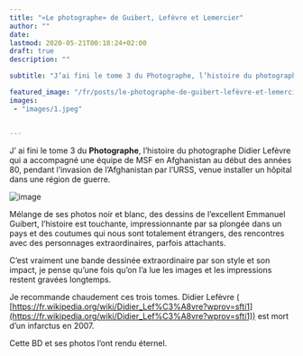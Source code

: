 ```yaml
---
title: "«Le photographe» de Guibert, Lefèvre et Lemercier"
author: ""
date: 
lastmod: 2020-05-21T00:18:24+02:00
draft: true
description: ""

subtitle: "J’ai fini le tome 3 du Photographe, l’histoire du photographe Didier Lefèvre qui a accompagné une équipe de MSF en Afghanistan au début des…"

featured_image: "/fr/posts/le-photographe-de-guibert-lefèvre-et-lemercier/images/1.jpeg" 
images:
 - "images/1.jpeg"


---
```


J’
ai fini le tome 3 du **Photographe**, l’histoire du photographe Didier Lefèvre qui a accompagné une équipe de MSF en Afghanistan au début des années 80, pendant l’invasion de l’Afghanistan par l’URSS, venue installer un hôpital dans une région de guerre.




![image](images/1.jpeg#layoutTextWidth)



Mélange de ses photos noir et blanc, des dessins de l’excellent Emmanuel Guibert, l’histoire est touchante, impressionnante par sa plongée dans un pays et des coutumes qui nous sont totalement étrangers, des rencontres avec des personnages extraordinaires, parfois attachants.

C’est vraiment une bande dessinée extraordinaire par son style et son impact, je pense qu’une fois qu’on l’a lue les images et les impressions restent gravées longtemps. 

Je recommande chaudement ces trois tomes. Didier Lefèvre (  
[https://fr.wikipedia.org/wiki/Didier_Lef%C3%A8vre?wprov=sfti1](https://fr.wikipedia.org/wiki/Didier_Lef%C3%A8vre?wprov=sfti1)) est mort d’un infarctus en 2007. 

Cette BD et ses photos l’ont rendu éternel.
